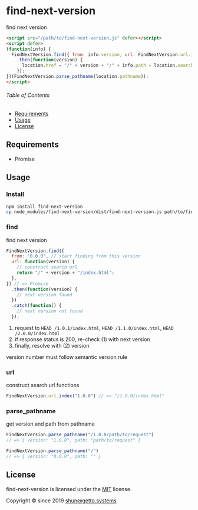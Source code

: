 # find-next-version

find next version

```html
<script src="/path/to/find-next-version.js" defer></script>
<script defer>
(function(info) {
  FindNextVersion.find({ from: info.version, url: FindNextVersion.url.index })
    .then(function(version) {
      location.href = "/" + version + "/" + info.path + location.search;
    });
})(FindNextVersion.parse_pathname(location.pathname));
</script>
```


###### Table of Contents

- [Requirements](#Requirements)
- [Usage](#Usage)
- [License](#License)


## Requirements

- Promise


## Usage

### Install

```bash
npm install find-next-version
cp node_modules/find-next-version/dist/find-next-version.js path/to/find-next-version.js
```

### find

find next version

```javascript
FindNextVersion.find({
  from: "0.0.0", // start finding from this version
  url: function(version) {
    // construct search url
    return "/" + version + "/index.html";
  },
}) // => Promise
  .then(function(version) {
    // next version found
  })
  .catch(function() {
    // next version not found
  });
```

1. request to `HEAD /1.0.1/index.html`, `HEAD /1.1.0/index.html`, `HEAD /2.0.0/index.html`
1. if response status is 200, re-check (1) with next version
1. finally, resolve with (2) version

version number must follow semantic version rule


### url

construct search url functions

```javascript
FindNextVersion.url.index("1.0.0") // => "/1.0.0/index.html"
```


### parse_pathname

get version and path from pathname

```javascript
FindNextVersion.parse_pathname("/1.0.0/path/to/request")
// => { version: "1.0.0", path: "path/to/request" }

FindNextVersion.parse_pathname("/")
// => { version: "0.0.0", path: "" }
```


## License

find-next-version is licensed under the [MIT](LICENSE) license.

Copyright &copy; since 2019 shun@getto.systems

